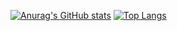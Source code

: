 [![Anurag's GitHub stats](https://github-readme-stats.vercel.app/api?username=zuoyuip&count_private=true&show_icons=true&locale=cn)](https://github.com/zuoyuip)
[![Top Langs](https://github-readme-stats.vercel.app/api/top-langs/?username=zuoyuip)](https://github.com/zuoyuip)
